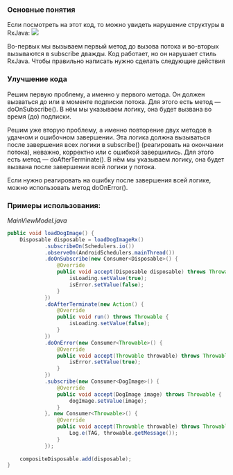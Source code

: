 ### Основные понятия

Если посмотреть на этот код, то можно увидеть нарушение структуры в RxJava:
![](https://lh7-rt.googleusercontent.com/docsz/AD_4nXezTX422b-icaWW159L8BrQ7VMM9F-TjT8Ws5wNgFWcso3o4bji7ey76irvStcGFdLsPwVVrSZ12SH2M51uU7ZPoOzuYGDBCafGAy84ZZrJnlA8r2EEfHwddjL-ASvIplI4oE0iYVy6j7GYxjmQxwk?key=XG-G72NMuDbNrBBB_stoyr_0)

Во-первых мы вызываем первый метод до вызова потока и во-вторых вызываются в subscribe дважды. Код работает, но он нарушает стиль RxJava. Чтобы правильно написать нужно сделать следующие действия
### Улучшение кода

Решим первую проблему, а именно у первого метода. Он должен вызваться до или в моменте подписки потока. Для этого есть метод — doOnSubscribe(). В нём мы указываем логику, она будет вызвана во время (до) подписки.

Решим уже вторую проблему, а именно повторение двух методов в удачном и ошибочном завершении. Эта логика должна вызываться после завершения всех логики в subscribe() (реагировать на окончании потока), неважно, корректно или с ошибкой завершились. Для этого есть метод — doAfterTerminate(). В нём мы указываем логику, она будет вызвана после завершении всей логики у потока.

Если нужно реагировать на ошибку после завершения всей логике, можно использовать метод doOnError().
### Примеры использования:

*MainViewModel.java*
```java
public void loadDogImage() {  
    Disposable disposable = loadDogImageRx()  
            .subscribeOn(Schedulers.io())  
            .observeOn(AndroidSchedulers.mainThread())  
            .doOnSubscribe(new Consumer<Disposable>() {  
                @Override  
                public void accept(Disposable disposable) throws Throwable {  
                    isLoading.setValue(true);  
                    isError.setValue(false);  
                }  
            })  
            .doAfterTerminate(new Action() {  
                @Override  
                public void run() throws Throwable {  
                    isLoading.setValue(false);  
                }  
            })  
            .doOnError(new Consumer<Throwable>() {  
                @Override  
                public void accept(Throwable throwable) throws Throwable {  
                    isError.setValue(true);  
                }  
            })  
            .subscribe(new Consumer<DogImage>() {  
                @Override  
                public void accept(DogImage image) throws Throwable {  
                    dogImage.setValue(image);  
                }  
            }, new Consumer<Throwable>() {  
                @Override  
                public void accept(Throwable throwable) throws Throwable {  
                    Log.e(TAG, throwable.getMessage());  
                }  
            });  
  
    compositeDisposable.add(disposable);  
}
```



